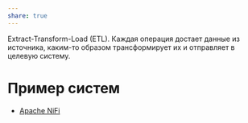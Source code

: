 ```yaml
---
share: true
---
```


Extract-Transform-Load (ETL). Каждая операция достает данные из источника, каким-то образом трансформирует их и отправляет в целевую систему.

# Пример систем

- [Apache NiFi](https://nifi.apache.org/)
